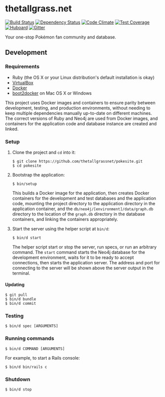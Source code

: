 # thetallgrass.net

[![Build Status](http://img.shields.io/travis/thetallgrassnet/pokesite.svg?style=flat)](https://travis-ci.org/thetallgrassnet/pokesite)
[![Dependency Status](http://img.shields.io/gemnasium/thetallgrassnet/pokesite.svg?style=flat)](https://gemnasium.com/thetallgrassnet/pokesite)
[![Code Climate](http://img.shields.io/codeclimate/github/thetallgrassnet/pokesite.svg?style=flat)](https://codeclimate.com/github/thetallgrassnet/pokesite)
[![Test Coverage](http://img.shields.io/codeclimate/coverage/github/thetallgrassnet/pokesite.svg?style=flat)](https://codeclimate.com/github/thetallgrassnet/pokesite)
[![Huboard](https://img.shields.io/github/issues/thetallgrassnet/pokesite.svg?style=flat)](https://huboard.com/thetallgrassnet/pokesite/)
[![Gitter](https://img.shields.io/badge/gitter-join%20chat-brightgreen.svg?style=flat)](https://gitter.im/thetallgrassnet/pokesite?utm_source=badge&utm_medium=badge&utm_campaign=pr-badge)

Your one-stop Pokémon fan community and database.

## Development

### Requirements

  * Ruby (the OS X or your Linux distribution's default installation is okay)
  * [VirtualBox](https://www.virtualbox.org/)
  * [Docker](https://www.docker.com/)
  * [boot2docker](http://boot2docker.io/) on Mac OS X or Windows

This project uses Docker images and containers to ensure parity between
development, testing, and production environments, without needing to keep
multiple dependencies manually up-to-date on different machines. The correct
versions of Ruby and Neo4j are used from Docker images, and containers for the
application code and database instance are created and linked.

### Setup

 1. Clone the project and `cd` into it:

        $ git clone https://github.com/thetallgrassnet/pokesite.git
        $ cd pokesite

 2. Bootstrap the application:

        $ bin/setup

    This builds a Docker image for the application, then creates Docker
    containers for the development and test databases and the application code,
    mounting the project directory to the application directory in the
    application container, and the `db/neo4j/[environment]/data/graph.db`
    directory to the location of the `graph.db` directory in the database
    containers, and linking the containers appropriately.

 3. Start the server using the helper script at `bin/d`:

        $ bin/d start

    The helper script start or stop the server, run specs, or run an arbitrary
    command. The `start` command starts the Neo4j database for the development
    environment, waits for it to be ready to accept connections, then starts the
    application server. The address and port for connecting to the server will
    be shown above the server output in the terminal.

#### Updating

    $ git pull
    $ bin/d bundle
    $ bin/d commit

### Testing

    $ bin/d spec [ARGUMENTS]

### Running commands

    $ bin/d COMMAND [ARGUMENTS]

For example, to start a Rails console:

    $ bin/d bin/rails c

### Shutdown

    $ bin/d stop
